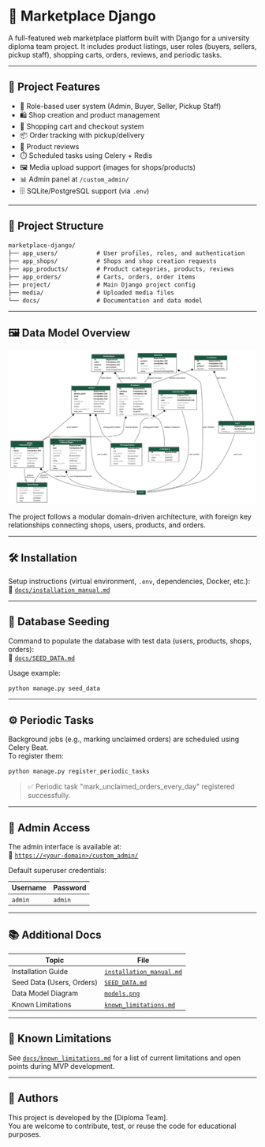 # 🛒 Marketplace Django

A full-featured web marketplace platform built with Django for a university diploma team project. It includes product listings, user roles (buyers, sellers, pickup staff), shopping carts, orders, reviews, and periodic tasks.

---

## 📌 Project Features

- 🔐 Role-based user system (Admin, Buyer, Seller, Pickup Staff)
- 🛍️ Shop creation and product management
- 🛒 Shopping cart and checkout system
- 📦 Order tracking with pickup/delivery
- 💬 Product reviews
- ⏱️ Scheduled tasks using Celery + Redis
- 🖼️ Media upload support (images for shops/products)
- 📊 Admin panel at `/custom_admin/`
- 🗄️ SQLite/PostgreSQL support (via `.env`)

---

## 🧭 Project Structure

```
marketplace-django/
├── app_users/           # User profiles, roles, and authentication
├── app_shops/           # Shops and shop creation requests
├── app_products/        # Product categories, products, reviews
├── app_orders/          # Carts, orders, order items
├── project/             # Main Django project config
├── media/               # Uploaded media files
└── docs/                # Documentation and data model
```

---

## 🖼️ Data Model Overview

![Marketplace Data Model](project/docs/models.png)

The project follows a modular domain-driven architecture, with foreign key relationships connecting shops, users, products, and orders.

---

## 🛠️ Installation

Setup instructions (virtual environment, `.env`, dependencies, Docker, etc.):  
📄 [`docs/installation_manual.md`](docs/installation_manual.md)

---

## 🌱 Database Seeding

Command to populate the database with test data (users, products, shops, orders):  
📄 [`docs/SEED_DATA.md`](docs/SEED_DATA.md)

Usage example:

```bash
python manage.py seed_data
```

---

## ⚙️ Periodic Tasks

Background jobs (e.g., marking unclaimed orders) are scheduled using Celery Beat.  
To register them:

```bash
python manage.py register_periodic_tasks
```

> ✅ Periodic task "mark_unclaimed_orders_every_day" registered successfully.

---

## 📮 Admin Access

The admin interface is available at:  
🔗 [`https://<your-domain>/custom_admin/`](https://<your-domain>/custom_admin/)

Default superuser credentials:

| Username | Password |
|----------|----------|
| `admin`  | `admin`  |

---

## 📚 Additional Docs

| Topic                    | File                                    |
|--------------------------|-----------------------------------------|
| Installation Guide       | [`installation_manual.md`](docs/installation_manual.md) |
| Seed Data (Users, Orders)| [`SEED_DATA.md`](docs/SEED_DATA.md)     |
| Data Model Diagram       | [`models.png`](docs/models.png)         |
| Known Limitations        | [`known_limitations.md`](docs/known_limitations.md)     |

---

## 🚧 Known Limitations

See [`docs/known_limitations.md`](docs/known_limitations.md) for a list of current limitations and open points during MVP development.

---

## 👥 Authors

This project is developed by the [Diploma Team].  
You are welcome to contribute, test, or reuse the code for educational purposes.
